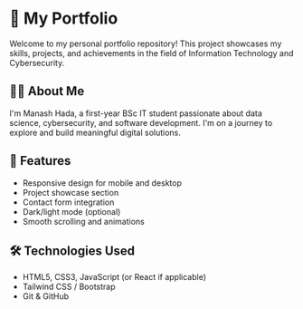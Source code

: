 # 📁 My Portfolio

Welcome to my personal portfolio repository! This project showcases my skills, projects, and achievements in the field of Information Technology and Cybersecurity.

## 🧑‍💻 About Me
I'm Manash Hada, a first-year BSc IT student passionate about data science, cybersecurity, and software development. I'm on a journey to explore and build meaningful digital solutions.


## 🚀 Features
- Responsive design for mobile and desktop
- Project showcase section
- Contact form integration
- Dark/light mode (optional)
- Smooth scrolling and animations

## 🛠️ Technologies Used
- HTML5, CSS3, JavaScript (or React if applicable)
- Tailwind CSS / Bootstrap
- Git & GitHub